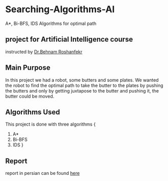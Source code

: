 # Searching-Algorithms-AI
A*, Bi-BFS, IDS Algorithms for optimal path

## project for Artificial Intelligence course
instructed by [Dr.Behnam Roshanfekr](https://scholar.google.fr/citations?user=uU25R5IAAAAJ&hl=en)

## Main Purpose
In this project we had a robot, some butters and some plates.
We wanted the robot to find the optimal path to take the butter to the plates by pushing the butters and 
only by getting juxtapose to the butter and pushing it, the butter could be moved.


## Algorithms Used

This project is done with three algorithms {
1.    A* 
2.    Bi-BFS
3.    IDS
}



## Report

report in persian can be found [here](https://github.com/kianak2002/Searching-Algorithms-AI/blob/main/pro1_Hosh.pdf)


